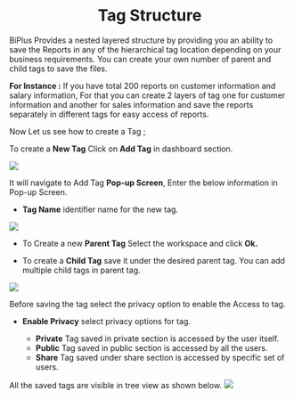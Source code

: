 
<center><h1>Tag Structure</h1></center>


BiPlus Provides a nested layered structure by providing you an ability to save the Reports in any of the hierarchical tag location depending on your business requirements. You can create your own number of parent and child tags to save the files.

**For Instance :** If you have total 200 reports on customer information and salary information, For that you can create 2 layers of tag one for customer information and another for sales information and save the reports separately in different tags for easy access of reports.

Now Let us see how to create a Tag ;

To create a **New Tag** Click on **Add Tag** in dashboard section. 

![
](https://raw.githubusercontent.com/sv18042016/fp1/43977e0aacf8e6d3700e11bd453bddafbcc0d2cd/images/add%20tag.png)

It will navigate to Add Tag **Pop-up Screen**, Enter the below information in Pop-up Screen.

- **Tag Name**  identifier name for the new tag.

![
](https://raw.githubusercontent.com/sv18042016/fp1/457c21c373c4db9d2f1ae47344146723ffe79d2d/images/tag_2.png)

- To Create a new **Parent Tag** Select the workspace and click **Ok.**

- To create a **Child Tag** save it under the desired parent tag. You can add multiple child tags in parent tag.

![
](https://raw.githubusercontent.com/sv18042016/fp1/c1b8fc9522826986d90afc6df61df3f988227475/images/child_tag.png)

Before saving the tag select the privacy option to enable the Access to tag.

- **Enable Privacy** select privacy options for tag.

  -  **Private** Tag saved in private section is accessed by the user itself.
  -  **Public**  Tag saved in public section is accessed by all the users. 
  -  **Share** Tag saved under share section is accessed by specific set of users.

All the saved tags are visible in tree view as shown below.
![
](https://raw.githubusercontent.com/sv18042016/fp1/191f8906591a719bb70c33b807cb4c3dabf4ed4e/images/tree_view.png)
<!--stackedit_data:
eyJoaXN0b3J5IjpbLTEwODYxMDI5NTIsLTE3MzQxOTI4OTVdfQ
==
-->